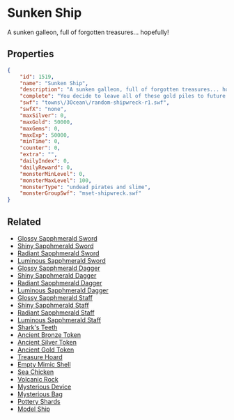 # Sunken Ship

A sunken galleon, full of forgotten treasures... hopefully!

## Properties

```json
{
    "id": 1519,
    "name": "Sunken Ship",
    "description": "A sunken galleon, full of forgotten treasures... hopefully!",
    "complete": "You decide to leave all of these gold piles to future adventures. Let's call it an investment!",
    "swf": "towns\/3Ocean\/random-shipwreck-r1.swf",
    "swfX": "none",
    "maxSilver": 0,
    "maxGold": 50000,
    "maxGems": 0,
    "maxExp": 50000,
    "minTime": 0,
    "counter": 0,
    "extra": "",
    "dailyIndex": 0,
    "dailyReward": 0,
    "monsterMinLevel": 0,
    "monsterMaxLevel": 100,
    "monsterType": "undead pirates and slime",
    "monsterGroupSwf": "mset-shipwreck.swf"
}
```

## Related

- [Glossy Sapphmerald Sword](../items/18112-glossy-sapphmerald-sword.md)
- [Shiny Sapphmerald Sword](../items/18113-shiny-sapphmerald-sword.md)
- [Radiant Sapphmerald Sword](../items/18114-radiant-sapphmerald-sword.md)
- [Luminous Sapphmerald Sword](../items/18115-luminous-sapphmerald-sword.md)
- [Glossy Sapphmerald Dagger](../items/18116-glossy-sapphmerald-dagger.md)
- [Shiny Sapphmerald Dagger](../items/18117-shiny-sapphmerald-dagger.md)
- [Radiant Sapphmerald Dagger](../items/18118-radiant-sapphmerald-dagger.md)
- [Luminous Sapphmerald Dagger](../items/18119-luminous-sapphmerald-dagger.md)
- [Glossy Sapphmerald Staff](../items/18120-glossy-sapphmerald-staff.md)
- [Shiny Sapphmerald Staff](../items/18121-shiny-sapphmerald-staff.md)
- [Radiant Sapphmerald Staff](../items/18122-radiant-sapphmerald-staff.md)
- [Luminous Sapphmerald Staff](../items/18123-luminous-sapphmerald-staff.md)
- [Shark's Teeth](../items/18145-shark-s-teeth.md)
- [Ancient Bronze Token](../items/18146-ancient-bronze-token.md)
- [Ancient Silver Token](../items/18147-ancient-silver-token.md)
- [Ancient Gold Token](../items/18148-ancient-gold-token.md)
- [Treasure Hoard](../items/18149-treasure-hoard.md)
- [Empty Mimic Shell](../items/18150-empty-mimic-shell.md)
- [Sea Chicken](../items/18151-sea-chicken.md)
- [Volcanic Rock](../items/18152-volcanic-rock.md)
- [Mysterious Device](../items/18153-mysterious-device.md)
- [Mysterious Bag](../items/18154-mysterious-bag.md)
- [Pottery Shards](../items/18155-pottery-shards.md)
- [Model Ship](../items/18156-model-ship.md)

